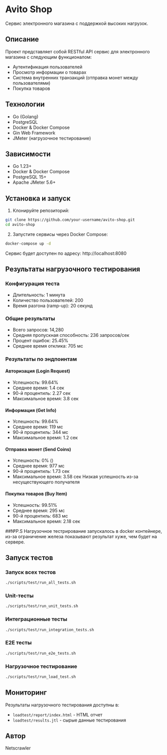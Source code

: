 # Avito Shop

Сервис электронного магазина с поддержкой высоких нагрузок.

## Описание

Проект представляет собой RESTful API сервис для электронного магазина с следующим функционалом:
- Аутентификация пользователей
- Просмотр информации о товарах
- Система внутренних транзакций (отправка монет между пользователями)
- Покупка товаров

## Технологии

- Go (Golang)
- PostgreSQL
- Docker & Docker Compose
- Gin Web Framework
- JMeter (нагрузочное тестирование)

## Зависимости

- Go 1.23+
- Docker & Docker Compose
- PostgreSQL 15+
- Apache JMeter 5.6+

## Установка и запуск

1. Клонируйте репозиторий:
```bash
git clone https://github.com/your-username/avito-shop.git
cd avito-shop
```

2. Запустите сервисы через Docker Compose:
```bash
docker-compose up -d
```

Сервис будет доступен по адресу: http://localhost:8080


## Результаты нагрузочного тестирования

### Конфигурация теста
- Длительность: 1 минута
- Количество пользователей: 200
- Время разгона (ramp-up): 20 секунд

### Общие результаты
- Всего запросов: 14,280
- Средняя пропускная способность: 236 запросов/сек
- Процент ошибок: 25.45%
- Среднее время отклика: 705 мс

### Результаты по эндпоинтам

#### Авторизация (Login Request)
- Успешность: 99.64%
- Среднее время: 1.4 сек
- 90-й процентиль: 2.27 сек
- Максимальное время: 3.8 сек

#### Информация (Get Info)
- Успешность: 99.64%
- Среднее время: 119 мс
- 90-й процентиль: 344 мс
- Максимальное время: 1.2 сек

#### Отправка монет (Send Coins)
- Успешность: 0% ()
- Среднее время: 977 мс
- 90-й процентиль: 1.73 сек
- Максимальное время: 3.58 сек
Низкая успешность из-за несуществующего получателя

#### Покупка товаров (Buy Item)
- Успешность: 99.51%
- Среднее время: 295 мс
- 90-й процентиль: 683 мс
- Максимальное время: 2.18 сек

##№P.S Нагрузочное тестрирование запускалось в docker контейнере, из-за ограничение железа показывают результат хуже, чем будет на сервере. 

## Запуск тестов

### Запуск всех тестов
```bash
./scripts/test/run_all_tests.sh
```

### Unit-тесты
```bash
./scripts/test/run_unit_tests.sh
```

### Интеграционные тесты
```bash
./scripts/test/run_integration_tests.sh
```

### E2E тесты
```bash
./scripts/test/run_e2e_tests.sh
```

### Нагрузочное тестирование
```bash
./scripts/test/run_load_test.sh
```

## Мониторинг

Результаты нагрузочного тестирования доступны в:
- `loadtest/report/index.html` - HTML отчет
- `loadtest/results.jtl` - сырые данные тестирования


## Автор

Netscrawler
